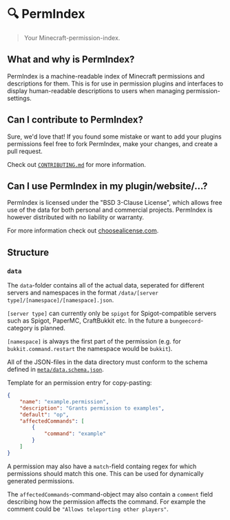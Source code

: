 # 🔍 PermIndex

> Your Minecraft-permission-index.

## What and why is PermIndex?

PermIndex is a machine-readable index of Minecraft permissions and descriptions for them.
This is for use in permission plugins and interfaces to display human-readable descriptions
to users when managing permission-settings.

## Can I contribute to PermIndex?

Sure, we'd love that! If you found some mistake or want to add your plugins permissions
feel free to fork PermIndex, make your changes, and create a pull request.

Check out [`CONTRIBUTING.md`](./CONTRIBUTING.md) for more information.

## Can I use PermIndex in my plugin/website/...?

PermIndex is licensed under the "BSD 3-Clause License", which allows free use of the data
for both personal and commercial projects.
PermIndex is however distributed with no liability or warranty.

For more information check out [choosealicense.com](https://choosealicense.com/licenses/bsd-3-clause/).

## Structure

### `data`

The `data`-folder contains all of the actual data, seperated for different
servers and namespaces in the format `/data/[server type]/[namespace]/[namespace].json`.

`[server type]` can currently only be `spigot` for Spigot-compatible servers such as
Spigot, PaperMC, CraftBukkit etc. In the future a `bungeecord`-category is planned.

`[namespace]` is always the first part of the permission
(e.g. for `bukkit.command.restart` the namespace would be `bukkit`).

All of the JSON-files in the data directory must conform to the schema
defined in [`meta/data.schema.json`](./meta/data.schema.json).

Template for an permission entry for copy-pasting:

```json
{
    "name": "example.permission",
    "description": "Grants permission to examples",
    "default": "op",
    "affectedCommands": [
        {
            "command": "example"
        }
    ]
}
```

A permission may also have a `match`-field containg regex for which
permissions should match this one. This can be used for dynamically
generated permissions.

The `affectedCommands`-command-object may also contain a `comment`
field describing how the permission affects the command. For example
the comment could be `"Allows teleporting other players"`.
